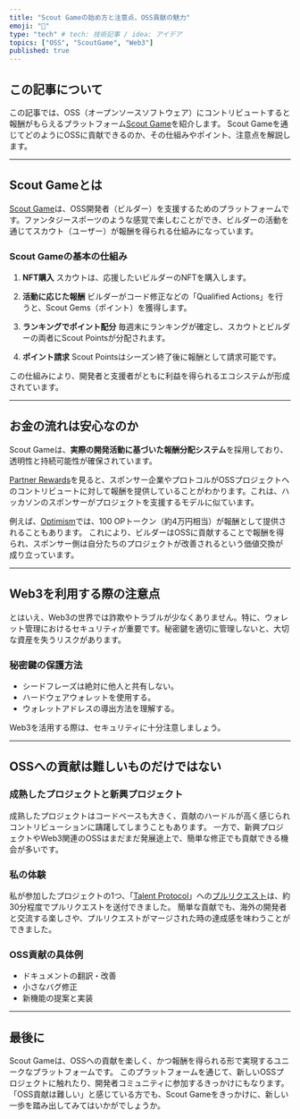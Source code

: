 ```yaml
---
title: "Scout Gameの始め方と注意点、OSS貢献の魅力"
emoji: "🙌"
type: "tech" # tech: 技術記事 / idea: アイデア
topics: ["OSS", "ScoutGame", "Web3"]
published: true
---
```


## この記事について

この記事では、OSS（オープンソースソフトウェア）にコントリビュートすると報酬がもらえるプラットフォーム[Scout Game](https://scoutgame.xyz/home)を紹介します。
Scout Gameを通じてどのようにOSSに貢献できるのか、その仕組みやポイント、注意点を解説します。

---

## Scout Gameとは

[Scout Game](https://scoutgame.xyz/info)は、OSS開発者（ビルダー）を支援するためのプラットフォームです。ファンタジースポーツのような感覚で楽しむことができ、ビルダーの活動を通じてスカウト（ユーザー）が報酬を得られる仕組みになっています。

### Scout Gameの基本の仕組み

1. **NFT購入**
   スカウトは、応援したいビルダーのNFTを購入します。

2. **活動に応じた報酬**
   ビルダーがコード修正などの「Qualified Actions」を行うと、Scout Gems（ポイント）を獲得します。

3. **ランキングでポイント配分**
   毎週末にランキングが確定し、スカウトとビルダーの両者にScout Pointsが分配されます。

4. **ポイント請求**
   Scout Pointsはシーズン終了後に報酬として請求可能です。

この仕組みにより、開発者と支援者がともに利益を得られるエコシステムが形成されています。

---

## お金の流れは安心なのか

Scout Gameは、**実際の開発活動に基づいた報酬分配システム**を採用しており、透明性と持続可能性が確保されています。

[Partner Rewards](https://scoutgame.xyz/info/partner-rewards)を見ると、スポンサー企業やプロトコルがOSSプロジェクトへのコントリビュートに対して報酬を提供していることがわかります。これは、ハッカソンのスポンサーがプロジェクトを支援するモデルに似ています。

例えば、[Optimism](https://scoutgame.xyz/info/partner-rewards/optimism)では、100 OPトークン（約4万円相当）が報酬として提供されることもあります。
これにより、ビルダーはOSSに貢献することで報酬を得られ、スポンサー側は自分たちのプロジェクトが改善されるという価値交換が成り立っています。

---

## Web3を利用する際の注意点

とはいえ、Web3の世界では詐欺やトラブルが少なくありません。特に、ウォレット管理におけるセキュリティが重要です。秘密鍵を適切に管理しないと、大切な資産を失うリスクがあります。

### 秘密鍵の保護方法

- シードフレーズは絶対に他人と共有しない。
- ハードウェアウォレットを使用する。
- ウォレットアドレスの導出方法を理解する。

Web3を活用する際は、セキュリティに十分注意しましょう。

---

## OSSへの貢献は難しいものだけではない

### 成熟したプロジェクトと新興プロジェクト

成熟したプロジェクトはコードベースも大きく、貢献のハードルが高く感じられコントリビューションに躊躇してしまうこともあります。
一方で、新興プロジェクトやWeb3関連のOSSはまだまだ発展途上で、簡単な修正でも貢献できる機会が多いです。

### 私の体験

私が参加したプロジェクトの1つ、「[Talent Protocol](https://www.talentprotocol.com/)」への[プルリクエスト](https://github.com/talentprotocol/contracts/pull/106)は、約30分程度でプルリクエストを送付できました。
簡単な貢献でも、海外の開発者と交流する楽しさや、プルリクエストがマージされた時の達成感を味わうことができました。

### OSS貢献の具体例

- ドキュメントの翻訳・改善
- 小さなバグ修正
- 新機能の提案と実装

---

## 最後に

Scout Gameは、OSSへの貢献を楽しく、かつ報酬を得られる形で実現するユニークなプラットフォームです。
このプラットフォームを通じて、新しいOSSプロジェクトに触れたり、開発者コミュニティに参加するきっかけにもなります。
「OSS貢献は難しい」と感じている方でも、Scout Gameをきっかけに、新しい一歩を踏み出してみてはいかがでしょうか。

